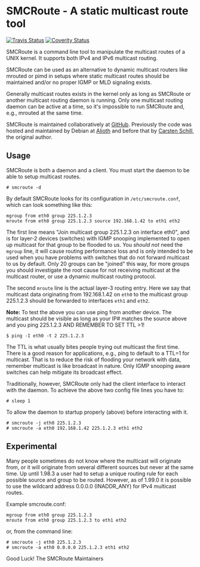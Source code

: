 SMCRoute - A static multicast route tool
========================================
[![Travis Status][]][Travis] [![Coverity Status][]][Coverity Scan]

SMCRoute is a command line tool to manipulate the multicast routes of a
UNIX kernel.  It supports both IPv4 and IPv6 multicast routing.

SMCRoute can be used as an alternative to dynamic multicast routers like
mrouted or pimd in setups where static multicast routes should be
maintained and/or no proper IGMP or MLD signaling exists.

Generally multicast routes exists in the kernel only as long as SMCRoute
or another multicast routing daemon is running.  Only one multicast
routing daemon can be active at a time, so it's impossible to run
SMCRoute and, e.g., mrouted at the same time.

SMCRoute is maintained collaboratively at [GitHub][].  Previously the
code was hosted and maintained by Debian at [Alioth][] and before that
by [Carsten Schill][], the original author.


Usage
-----

SMCRoute is both a daemon and a client.  You must start the daemon to be
able to setup multicast routes.

    # smcroute -d

By default SMCRoute looks for its configuration in `/etc/smcroute.conf`,
which can look something like this:

    mgroup from eth0 group 225.1.2.3
    mroute from eth0 group 225.1.2.3 source 192.168.1.42 to eth1 eth2

The first line means "Join multicast group 225.1.2.3 on interface eth0",
and is for layer-2 devices (switches) with IGMP snooping implemented to
open up multicast for that group to be flooded to us.  You *should not*
need the `mgroup` line, it will cause routing performance loss and is
only intended to be used when you have problems with switches that do
not forward multicast to us by default.  Only 20 groups can be "joined"
this way, for more groups you should investigate the root cause for not
receiving multicast at the multicast router, or use a dynamic multicast
routing protocol.

The second `mroute` line is the actual layer-3 routing entry.  Here we
say that multicast data originating from 192.168.1.42 on `eth0` to the
multicast group 225.1.2.3 should be forwarded to interfaces `eth1` and
`eth2`.

**Note:** To test the above you can use ping from another device.  The
   multicast should be visible as long as your IP# matches the source
   above and you ping 225.1.2.3 AND REMEMBER TO SET TTL >1!
   
    $ ping -I eth0 -t 2 225.1.2.3

The TTL is what usually bites people trying out multicast the first time.
There is a good reason for applications, e.g., ping to default to a TTL=1
for multicast.  That is to reduce the risk of flooding your network with
data, remember multicast is like broadcast in nature.  Only IGMP snooping
aware switches can help mitigate its broadcast effect.

Traditionally, however, SMCRoute only had the client interface to interact
with the daemon.  To achieve the above two config file lines you have to:

    # sleep 1

To allow the daemon to startup properly (above) before interacting with it.

    # smcroute -j eth0 225.1.2.3
    # smcroute -a eth0 192.168.1.42 225.1.2.3 eth1 eth2


Experimental
------------

Many people sometimes do not know where the multicast will originate
from, or it will originate from several different sources but never at
the same time.  Up until 1.98.3 a user had to setup a unique routing
rule for each possible source and group to be routed.  However, as of
1.99.0 it is possible to use the wildcard address 0.0.0.0 (INADDR_ANY)
for IPv4 multicast routes.

Example smcroute.conf:

    mgroup from eth0 group 225.1.2.3
    mroute from eth0 group 225.1.2.3 to eth1 eth2

or, from the command line:

    # smcroute -j eth0 225.1.2.3
    # smcroute -a eth0 0.0.0.0 225.1.2.3 eth1 eth2

Good Luck!
The SMCRoute Maintainers

[GitHub]:          https://github.com/troglobit/smcroute
[Alioth]:          https://alioth.debian.org/projects/smcroute
[Carsten Schill]:  http://www.cschill.de/smcroute/
[Travis]:          https://travis-ci.org/troglobit/smcroute
[Travis Status]:   https://travis-ci.org/troglobit/smcroute.png?branch=master
[Coverity Scan]:   https://scan.coverity.com/projects/3061
[Coverity Status]: https://scan.coverity.com/projects/3061/badge.svg

<!--
  -- Local Variables:
  -- mode: markdown
  -- End:
  -->

